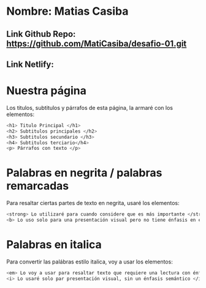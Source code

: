 # Nombre: Matias Casiba

## Link Github Repo: https://github.com/MatiCasiba/desafio-01.git

## Link Netlify:

# Nuestra página
Los titulos, subtitulos y párrafos de esta página, la armaré con los elementos:

```sh
<h1> Titulo Principal </h1>
<h2> Subtitulos principales </h2>
<h3> Subtitulos secundario </h3>
<h4> Subtitulos terciario</h4>
<p> Párrafos con texto </p>
```

# Palabras en negrita / palabras remarcadas
Para resaltar ciertas partes de texto en negrita, usaré los elementos:

```sh
<strong> Lo utilizaré para cuando considere que es más importante </strong>
<b> Lo uso solo para una presentación visual pero no tiene énfasis en el texto, no es tan importante </b>
```

# Palabras en italica
Para convertir las palábras estilo italica, voy a usar los elementos:

```sh
<em> Lo voy a usar para resaltar texto que requiere una lectura con énfasis </em>
<i> Lo usaré solo par presentación visual, sin un énfasis semántico </i>
```
